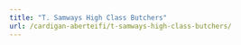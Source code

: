 ```yaml
---
title: "T. Samways High Class Butchers"
url: /cardigan-aberteifi/t-samways-high-class-butchers/
---
```

